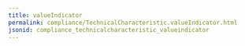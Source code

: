 ```yaml
---
title: valueIndicator
permalink: compliance/TechnicalCharacteristic.valueIndicator.html
jsonid: compliance_technicalcharacteristic_valueindicator
---
```

